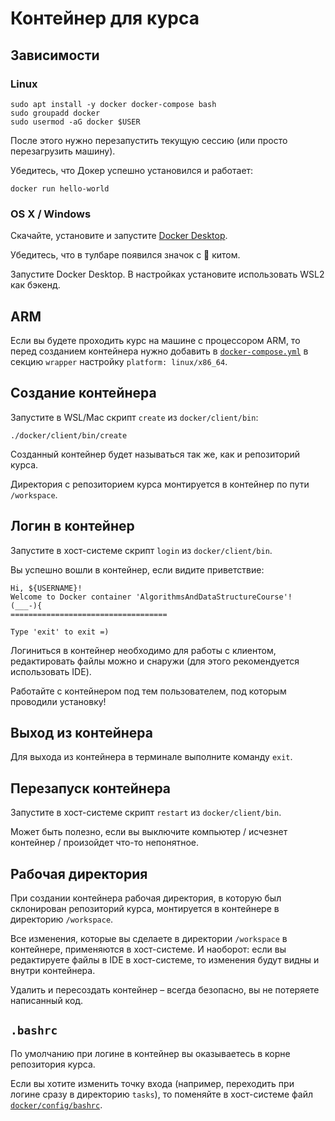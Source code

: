 # Контейнер для курса

## Зависимости

### Linux

```shell
sudo apt install -y docker docker-compose bash
sudo groupadd docker
sudo usermod -aG docker $USER
```

После этого нужно перезапустить текущую сессию (или просто перезагрузить машину).

Убедитесь, что Докер успешно установился и работает:
```shell
docker run hello-world
```

### OS X / Windows

Скачайте, установите и запустите [Docker Desktop](https://docs.docker.com/desktop/install/).

Убедитесь, что в тулбаре появился значок с 🐳 китом.

Запустите Docker Desktop. В настройках установите использовать WSL2 как бэкенд.

## ARM

Если вы будете проходить курс на машине с процессором ARM, то перед созданием контейнера нужно добавить в [`docker-compose.yml`](/docker/docker-compose.yml) в секцию `wrapper` настройку `platform: linux/x86_64`.

## Создание контейнера

Запустите в WSL/Mac скрипт `create` из `docker/client/bin`:
```shell
./docker/client/bin/create
```

Созданный контейнер будет называться так же, как и репозиторий курса.

Директория с репозиторием курса монтируется в контейнер по пути `/workspace`.

## Логин в контейнер

Запустите в хост-системе скрипт `login` из `docker/client/bin`.

Вы успешно вошли в контейнер, если видите приветствие:
```
Hi, ${USERNAME}!
Welcome to Docker container 'AlgorithmsAndDataStructureCourse'!
(___-){
===================================

Type 'exit' to exit =)
```

Логиниться в контейнер необходимо для работы с клиентом,
редактировать файлы можно и снаружи (для этого рекомендуется использовать IDE).

Работайте с контейнером под тем пользователем, под которым проводили установку!


## Выход из контейнера

Для выхода из контейнера в терминале выполните команду `exit`.

## Перезапуск контейнера

Запустите в хост-системе скрипт `restart` из `docker/client/bin`.

Может быть полезно, если вы выключите компьютер / исчезнет контейнер / произойдет что-то непонятное.

## Рабочая директория

При создании контейнера рабочая директория, в которую был склонирован репозиторий курса, монтируется в контейнере в директорию `/workspace`.

Все изменения, которые вы сделаете в директории `/workspace` в контейнере, применяются в хост-системе. И наоборот: если вы редактируете файлы в IDE в хост-системе, то изменения будут видны и внутри контейнера.

Удалить и пересоздать контейнер – всегда безопасно, вы не потеряете написанный код.

## `.bashrc`

По умолчанию при логине в контейнер вы оказываетесь в корне репозитория курса.

Если вы хотите изменить точку входа (например, переходить при логине сразу в директорию `tasks`), то поменяйте в хост-системе файл [`docker/config/bashrc`](/docker/config/bashrc).
